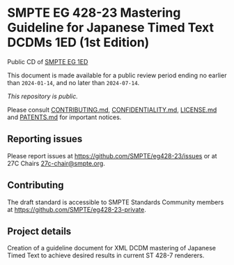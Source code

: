 # SMPTE EG 428-23 Mastering Guideline for Japanese Timed Text DCDMs 1ED (1st Edition)

Public CD of [SMPTE EG  1ED](27c-eg-428-23-cd-2023-07-05-pub)

This document is made available for a public review period ending no earlier than `2024-01-14`, and no later than `2024-07-14`.

_This repository is public._ 

Please consult [CONTRIBUTING.md](./CONTRIBUTING.md), [CONFIDENTIALITY.md](./CONFIDENTIALITY.md), [LICENSE.md](./LICENSE.md) and [PATENTS.md](./PATENTS.md) for important notices.

## Reporting issues

Please report issues at <https://github.com/SMPTE/eg428-23/issues> or at 27C Chairs <27c-chair@smpte.org>.

## Contributing

The draft standard is accessible to SMPTE Standards Community members at <https://github.com/SMPTE/eg428-23-private>.

## Project details

Creation of a guideline document for XML DCDM mastering of Japanese Timed Text to achieve desired results in current ST 428-7 renderers.

